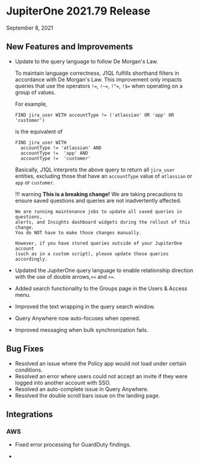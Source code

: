 # JupiterOne 2021.79 Release

September 8, 2021

## New Features and Improvements

- Update to the query language to follow De Morgan's Law.

  To maintain language correctness, J1QL fulfills shorthand filters in accordance 
  with De Morgan's Law. This improvement only impacts queries that use the 
  operators `!=`, `!~=`, `!^=`, `!$=` when operating on a group of values.

  For example, 

  ```j1ql
  FIND jira_user WITH accountType != ('atlassian' OR 'app' OR 'customer')
  ```

  is the equivalent of

  ```j1ql
  FIND jira_user WITH 
    accountType != 'atlassian' AND 
    accountType !=  'app' AND 
    accountType !=  'customer'
  ```

  Basically, J1QL interprets the above query to return all `jira_user` entities, 
  excluding those that have an `accountType` value of `atlassian` or `app` or `customer`. 

    !!! warning
      **This is a breaking change!** We are taking precautions to ensure saved questions 
      and queries are not inadvertently affected.  

      We are running maintenance jobs to update all saved queries in questions, 
      alerts, and Insights dashboard widgets during the rollout of this change.
      You do NOT have to make those changes manually.
      
      However, if you have stored queries outside of your JupiterOne account 
      (such as in a custom script), please update those queries accordingly.   

  

- Updated the JupiterOne query language to enable relationship direction with the use of double arrows,`<<` and `>>`.

- Added search functionality to the Groups page in the Users & Access menu.

- Improved the text wrapping in the query search window.

- Query Anywhere now auto-focuses when opened.

- Improved messaging when bulk synchronization fails.

## Bug Fixes

- Resolved an issue where the Policy app would not load under certain conditions.
- Resolved an error where users could not accept an invite if they were logged into another account with SSO.
- Resolved an auto-complete issue in Query Anywhere.
- Resolved the double scroll bars issue on the landing page.

## Integrations

### AWS

- Fixed error processing for GuardDuty findings.

- 
